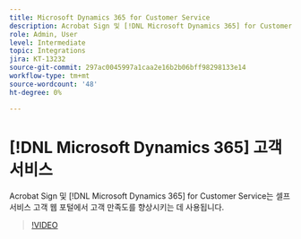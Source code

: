 ```yaml
---
title: Microsoft Dynamics 365 for Customer Service
description: Acrobat Sign 및 [!DNL Microsoft Dynamics 365] for Customer Service는 셀프 서비스 고객 웹 포털에서 고객 만족도를 향상시키는 데 사용됩니다.
role: Admin, User
level: Intermediate
topic: Integrations
jira: KT-13232
source-git-commit: 297ac0045997a1caa2e16b2b06bff98298133e14
workflow-type: tm+mt
source-wordcount: '48'
ht-degree: 0%

---
```


# [!DNL Microsoft Dynamics 365] 고객 서비스

Acrobat Sign 및 [!DNL Microsoft Dynamics 365] for Customer Service는 셀프 서비스 고객 웹 포털에서 고객 만족도를 향상시키는 데 사용됩니다.

>[!VIDEO](https://video.tv.adobe.com/v/3422046?quality=12&learn=on&hidetitle=true)
